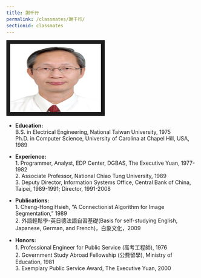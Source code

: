 ```yaml
---
title: 謝千行
permalink: /classmates/謝千行/
sectionid: classmates
---
```

<img src="/img/Hsieh.jpg"
alt="Photo of Dr. Cheng-Hong Hsieh" width="240" height="180" border="10" />

- **Education:**  
   B.S. in Electrical Engineering, National Taiwan University, 1975  
   Ph.D. in Computer Science, University of Carolina at Chapel Hill, USA, 1989  

- **Experience:**  
1\. Programmer, Analyst, EDP Center, DGBAS, The Executive Yuan, 1977-1982  
2\. Associate Professor, National Chiao Tung University, 1989  
3\. Deputy Director, Information Systems Office, Central Bank of China,   Taipei, 1989-1991; Director, 1991-2008  

- **Publications:**  
1\. Cheng-Hong Hsieh, “A Connectionist Algorithm for Image Segmentation,” 1989  
2\. 外語輕鬆學-英日德法語自習基礎(Basis for self-studying English, Japanese, German, and French)，白象文化，2009  

- **Honors:**  
1\. Professional Engineer for Public Service (高考工程師), 1976  
2\. Government Study Abroad Fellowship (公費留學), Ministry of Education, 1981  
3\. Exemplary Public Service Award, The Executive Yuan, 2000  
